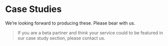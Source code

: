 # Case Studies

We’re looking forward to producing these. Please bear with us.

>If you are a beta partner and think your service could to be featured in our case study section, please contact us.
